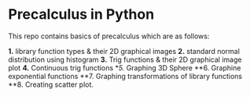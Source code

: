 # Precalculus in Python
This repo contains basics of precalculus which are as follows:

**1.** library function types & their 2D graphical images
**2.** standard normal distribution using histogram
**3.** Trig functions & their 2D graphical image plot
**4.** Continuous trig functions
**5.* Graphing 3D Sphere
**6. Graphine exponential functions
**7. Graphing transformations of library functions
**8. Creating scatter plot.

